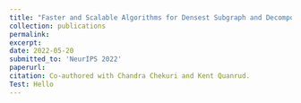```yaml
---
title: "Faster and Scalable Algorithms for Densest Subgraph and Decomposition"
collection: publications
permalink: 
excerpt: 
date: 2022-05-20
submitted_to: 'NeurIPS 2022'
paperurl: 
citation: Co-authored with Chandra Chekuri and Kent Quanrud. 
Test: Hello
---
```

